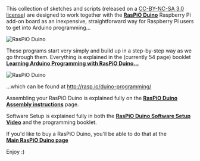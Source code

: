 This collection of sketches and scripts (released on a 
[CC-BY-NC-SA 3.0 license](https://creativecommons.org/licenses/by-nc-sa/3.0/)) 
are designed to work together with the **[RasPiO Duino](http://rasp.io/duino)** Raspberry Pi 
add-on board as an inexpensive, straightforward way for Raspberry Pi users to get 
into Arduino programming...

![RasPiO Duino](http://rasp.io/wp-content/uploads/2015/04/14-assembled-RasPiO-Duino_700.jpg)

These programs start very simply and build up in a step-by-step way as we go through them. 
Everything is explained in the (currently 54 page) booklet 
**[Learning Arduino Programming with RasPiO Duino...](http://rasp.io/duino-programming/)**

![RasPiO Duino](http://rasp.io/wp-content/uploads/2015/04/RasPiO-Duino-cover-219x300.png)

...which can be found at http://rasp.io/duino-programming/

Assembling your RasPiO Duino is explained fully on the 
**[RasPiO Duino Assembly instructions](http://rasp.io/duino-assembly/)** page.

Software Setup is explained fully in both the 
**[RasPiO Duino Software Setup Video](http://rasp.io/duino-setup/)** and the programming booklet.

If you'd like to buy a RasPiO Duino, you'll be able to do that at the  
**[Main RasPiO Duino page](http://rasp.io/duino)**

Enjoy :)
